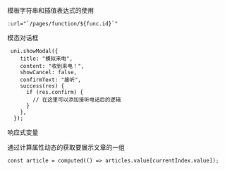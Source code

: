 模板字符串和插值表达式的使用

```
:url="`/pages/function/${func.id}`"
```

模态对话框

```
 uni.showModal({
    title: "模拟来电",
    content: "收到来电！",
    showCancel: false,
    confirmText: "接听",
    success(res) {
      if (res.confirm) {
        // 在这里可以添加接听电话后的逻辑
      }
    },
  });
```

响应式变量

通过计算属性动态的获取要展示文章的一组

```
const article = computed(() => articles.value[currentIndex.value]);
```

